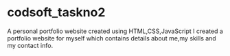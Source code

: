 # codsoft_taskno2
A personal portfolio website created using HTML,CSS,JavaScript
I created a portfolio website for myself which contains details about me,my skills and my contact info.
